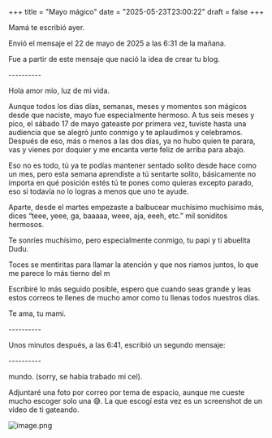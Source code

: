 +++
title = "Mayo mágico"
date = "2025-05-23T23:00:22"
draft = false
+++

Mamá te escribió ayer.

Envió el mensaje el 22 de mayo de 2025 a las 6:31 de la mañana.

Fue a partir de este mensaje que nació la idea de crear tu blog.

\----------

  

Hola amor mío, luz de mi vida.

  

Aunque todos los días días, semanas, meses y momentos son mágicos desde que
naciste, mayo fue especialmente hermoso. A tus seis meses y pico, el sábado 17
de mayo gateaste por primera vez, tuviste hasta una audiencia que se alegró
junto conmigo y te aplaudimos y celebramos. Después de eso, más o menos a las
dos días, ya no hubo quien te parara, vas y vienes por doquier y me encanta
verte feliz de arriba para abajo.

  

Eso no es todo, tú ya te podías mantener sentado solito desde hace como un
mes, pero esta semana aprendiste a tú sentarte solito, básicamente no importa
en qué posición estés tú te pones como quieras excepto parado, eso si todavía
no lo logras a menos que uno te ayude.

  

Aparte, desde el martes empezaste a balbucear muchísimo muchísimo más, dices
“teee, yeee, ga, baaaaa, weee, aja, eeeh, etc.” mil soniditos hermosos.

  

Te sonríes muchísimo, pero especialmente conmigo, tu papi y ti abuelita Dudu.

  

Toces se mentiritas para llamar la atención y que nos riamos juntos, lo que me
parece lo más tierno del m

  

Escribiré lo más seguido posible, espero que cuando seas grande y leas estos
correos te llenes de mucho amor como tu llenas todos nuestros días.

  

Te ama, tu mami.

  

\----------

Unos minutos después, a las 6:41, escribió un segundo mensaje:

\----------

mundo. (sorry, se había trabado mi cel).

  

Adjuntaré una foto por correo por tema de espacio, aunque me cueste mucho
escoger solo una 😅. La que escogí esta vez es un screenshot de un vídeo de ti
gateando.

  

  

![image.png](cid:ii_mb19s9mt0)  





